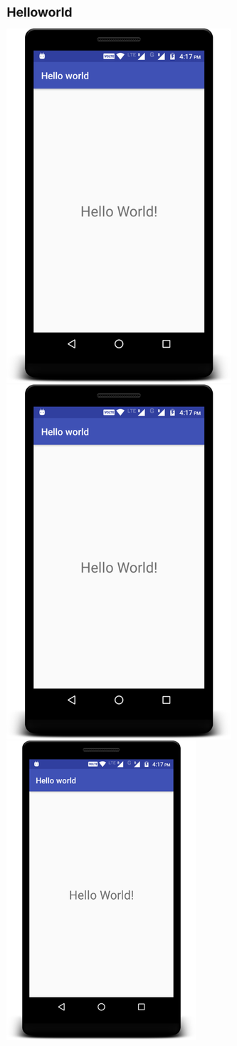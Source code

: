 # Helloworld
![alt-text-1](screenshots/device-2017-08-13-161732.png) ![alt-text-2](screenshots/device-2017-08-13-161732.png)
<img src="screenshots/device-2017-08-13-161732.png" width="425"/>
